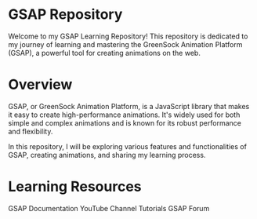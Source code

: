 # GSAP Repository
Welcome to my GSAP Learning Repository! This repository is dedicated to my journey of learning and mastering the GreenSock Animation Platform (GSAP), a powerful tool for creating animations on the web.

# Overview
GSAP, or GreenSock Animation Platform, is a JavaScript library that makes it easy to create high-performance animations. It's widely used for both simple and complex animations and is known for its robust performance and flexibility.

In this repository, I will be exploring various features and functionalities of GSAP, creating animations, and sharing my learning process.

# Learning Resources
GSAP Documentation
YouTube Channel Tutorials
GSAP Forum
